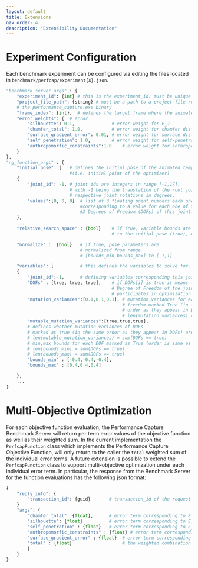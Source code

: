 ```yaml
---
layout: default
title: Extensions
nav_order: 4
description: "Extensibility Documentation"
---
```


# Experiment Configuration

Each benchmark experiment can be configured via editing the files located in `benchmark/perfcap/experiment{X}.json`.

```python
"benchmark_server_args" : {
    "experiment_id": {int} # this is the experiment_id. must be unique across all experiment{X}.json files.
    "project_file_path": {string} # must be a path to a project file relative to
    # the performance_capture.exe binary
    "frame_index": {int},  # defines the target frame where the animated template should fit to.
    "error_weights": {  # error
        "silhouette": 0.1,              # error weight for E_J
        "chamfer_total": 1.0,           # error weight for chamfer distance E_D
        "surface_gradient_error": 0.01, # error weight for surface distance E_S
        "self_penetration": 1.0,        # error weight for self-penetration E_P
        "anthropomorfic_constraints":1.0    # error weight for anthropomorphic term E_A
    }
},
"ng_function_args" : {
    "initial_pose": [   # defines the initial pose of the animated template
                        #(i.e. initial point of the optimizer)
    {
        "joint_id": -1, # joint ids are integers in range [-1,17],
                        # with -1 being the translation of the root joint in meters # and the reset of the joint_ids corresponding to the
                        # respective joint rotations in degrees.
        "values":[0, 0, 0]  # list of 3 floating point numbers each one
                            #corresponding to a value for each one of the
                            #3 Degrees of Freedom (DOFs) of this joint.
    },
    ...
    "relative_search_space" : {bool}    # if True, variable bounds are with respect
                                        # to the initial pose (true), or are given in absolute units (false)

    "normalize" :  {bool}   # if true, pose parameters are
                            # normalized from range
                            # [bounds_min,bounds_max] to [-1,1]

    "variables": [          # this defines the variables to solve for.
    {
        "joint_id":-1,      # defining variables corresponding this joint
        "DOFs" : [true, true, true],    # if DOFs[i] is true it means that the i-th
                                        # Degree of Freedom of the joint
                                        # participates in optimization
        "mutation_variances":[0.1,0.1,0.1], # mutation_variances for each Degree of
                                            # freedom marked True (in the same
                                            # order as they appear in DOFs).
                                            # len(mutation_variances) = sum(DOFs == true)
        "mutable_mutation_variances":[true,true,true],
        # defines whether mutation variances of DOFs
        # marked as true (in the same order as they appear in DOFs) are mutable.
        # len(mutable_mutation_variances) = sum(DOFs == true)
        # min,max bounds for each DOF marked as True (order is same as they appear in DOFs)
        # len(bounds_min) = sum(DOFs == true)
        # len(bounds_max) = sum(DOFs == true)
        "bounds_min" : [-0.4,-0.4,-0.4],
        "bounds_max" : [0.4,0.4,0.4]

    },
    ...
}
```

# Multi-Objective Optimization

For each objective function evaluation, the Performance Capture Benchmark Server will return per term error values of the objective function as well as their weighted sum. In the current implementation the `PerfcapFunction` class which implements the Performance Capture Objective Function, will only return to the caller the `total` weighted sum of the individual error terms. A future extension is possible to extend the `PerfcapFunction` class to support multi-objective optimization under each individual error term. In particular, the response from the Benchmark Server for the function evaluations has the following json format:

```python
{
    "reply_info": {
        "transaction_id": {guid}       # transaction_id of the request that this response corresponds to. (internal implementation detail)
    }
    "args": {
        "chamfer_total": {float},      # error term corresponding to E_D
        "silhouette": {float}          # error term corresponding to E_J
        "self_penetration" : {float}   # error term corresponding to E_P
        "anthropomorfic_constraints" : {float} # error term corresponding to E_A
        "surface_gradient_error" : {float}  # error term corresponding to E_S
        "total" : {float}                   # the weighted combination of active individual error terms
        }
    }
}
```